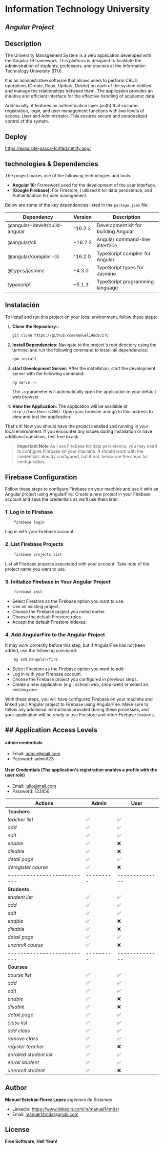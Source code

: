 # Information Technology University
## _Angular Project_

## Description
The University Management System is a web application developed with the Angular 16 framework. This platform is designed to facilitate the administration of students, professors, and courses at the Information Technology University (ITU).

It is an administrative software that allows users to perform CRUD operations (Create, Read, Update, Delete) on each of the system entities and manage the relationships between them. The application provides an intuitive and efficient interface for the effective handling of academic data.

Additionally, it features an authentication layer (auth) that includes registration, login, and user management functions with two levels of access: User and Administrator. This ensures secure and personalized control of the system.

## Deploy
https://exquisite-pasca-fc4fed.netlify.app/
## technologies & Dependencies

The project makes use of the following technologies and tools:
- **Angular 16:** Framework used for the development of the user interface.
- **[Google Firebase]:** For Firestore, I utilized it for data persistence, and Authentication for user management.

Below are some of the key dependencies listed in the `package.json` file:

| Dependency                             | Version         | Description                                       |
|----------------------------------------|-----------------|---------------------------------------------------|
| @angular-devkit/build-angular           | ^16.2.2         | Development kit for building Angular              |
| @angular/cli                           | ~16.2.2         | Angular command-line interface                    |
| @angular/compiler-cli                  | ^16.2.0         | TypeScript compiler for Angular                   |
| @types/jasmine                         | ~4.3.0          | TypeScript types for Jasmine                     |
| typescript                             | ~5.1.3          | TypeScript programming language                  |



## Instalación

To install and run this project on your local environment, follow these steps:

1. **Clone the Repository::**
    ```sh
    git clone https://github.com/manuel14mds/ITU
    ```

2. **Install Dependencies:**
    Navigate to the project's root directory using the terminal and run the following command to install all dependencies:
    
    ```sh
    npm install
    ```
3. **start Development Server:**
    After the installation, start the development server with the following command:
    ```sh
    ng serve -o
    ```

    The `-o` parameter will automatically open the application in your default web browser.

4. **View the Application:**
    The application will be available at `http://localhost:4200/`. Open your browser and go to this address to view and test the application.

That's it! Now you should have the project installed and running in your local environment. If you encounter any issues during installation or have additional questions, feel free to ask.

> **Important Note**
> As I use Firebase for data persistence, you may need to configure Firebase on your machine.
> It should work with the credentials already configured, but if not, below are the steps for configuration.

## Firebase Configuration
Follow these steps to configure Firebase on your machine and use it with an Angular project using AngularFire.
Create a new project in your Firebase account and save the credentials as we'll use them later.


### 1. Log in to Firebase
```sh
    firebase login
```
Log in with your Firebase account.
### 2. List Firebase Projects

```sh
    firebase projects:list
```
List all Firebase projects associated with your account. Take note of the project name you want to use.

### 3. Initialize Firebase in Your Angular Project
```sh
    firebase init
```
- Select Firestore as the Firebase option you want to use.
- Use an existing project.
- Choose the Firebase project you noted earlier.
- Choose the default Firestore rules.
- Accept the default Firestore indexes.
    
### 4. Add AngularFire to the Angular Project
It may work correctly before this step, but if AngularFire has not been added, use the following command:

```sh
    ng add @angular/fire
```
- Select Firestore as the Firebase option you want to add.
- Log in with your Firebase account.
- Choose the Firebase project you configured in previous steps.
- Create a new application (e.g., school-web, shop-web) or select an existing one.



With these steps, you will have configured Firebase on your machine and linked your Angular project to Firebase using AngularFire. Make sure to follow any additional instructions provided during these processes, and your application will be ready to use Firestore and other Firebase features.


## ## Application Access Levels
#### admin credentials
- Email: admin@mail.com
- Password: admin123
#### User Credentials (The application's registration enables a profile with the user role)
- Email: julio@mail.com
- Password: 123456


| Actions                  | Admin   | User         |
|--------------------------|---------|--------------|
| **Teachers**             |         |              |
| *teacher list*           | ✅      | ✅           |
| *add*                    | ✅      | ✅           |
| *edit*                   | ✅      | ✅           |
| *enable*                 | ✅      | ❌           |
| *disable*                | ✅      | ❌           |
| *detail page*            | ✅      | ✅           |
| *deregister course*      | ✅      | ❌           |
|--------------------------|---------|--------------|
| **Students**             |         |              |
| *student list*           | ✅      | ✅           |
| *add*                    | ✅      | ✅           |
| *edit*                   | ✅      | ✅           |
| *enable*                 | ✅      | ❌           |
| *disable*                | ✅      | ❌           |
| *detail page*            | ✅      | ✅           |
| *unenroll course*        | ✅      | ❌           |
|--------------------------|---------|--------------|
| **Courses**              |          |             |
| *course list*            | ✅       | ✅          |
| *add*                    | ✅       | ✅          |
| *edit*                   | ✅       | ✅          |
| *enable*                 | ✅       | ❌          |
| *disable*                | ✅       | ❌          |
| *detail page*            | ✅       | ✅          |
| *class list*             | ✅       | ✅          |
| *add class*              | ✅       | ✅          |
| *remove class*           | ✅       | ✅          |
| *register teacher*       | ✅       | ❌          |
| *enrolled student list*  | ✅       | ✅          |
| *enroll student*         | ✅       | ✅          |
| *unenroll student*       | ✅       | ❌          |

## Author
**Manuel Esteban Florez Lopez**
*Ingeniero de Sistemas*

- Linkedin: https://www.linkedin.com/in/manuel14mds/
- Email: manuel14mds@gmail.com
    
## License
**Free Software, Hell Yeah!**
